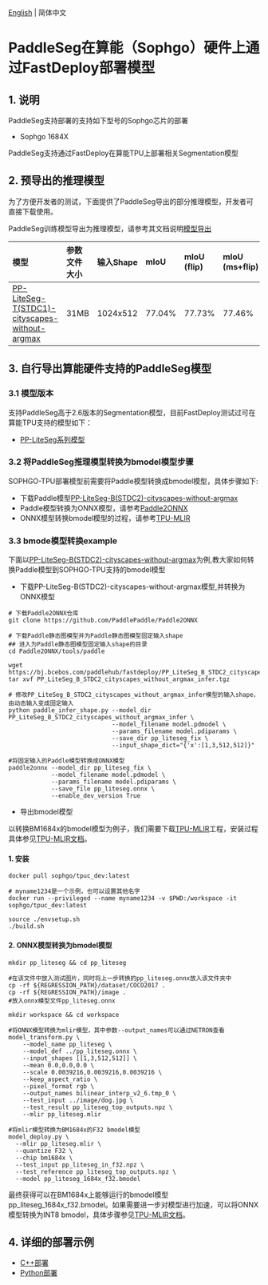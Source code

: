 [English](README.md) | 简体中文
# PaddleSeg在算能（Sophgo）硬件上通过FastDeploy部署模型

## 1. 说明  
PaddleSeg支持部署的支持如下型号的Sophgo芯片的部署  
- Sophgo 1684X

PaddleSeg支持通过FastDeploy在算能TPU上部署相关Segmentation模型

## 2. 预导出的推理模型

为了方便开发者的测试，下面提供了PaddleSeg导出的部分推理模型，开发者可直接下载使用。

PaddleSeg训练模型导出为推理模型，请参考其文档说明[模型导出](https://github.com/PaddlePaddle/PaddleSeg/blob/develop/docs/model_export_cn.md)  

| 模型                              | 参数文件大小    |输入Shape |  mIoU | mIoU (flip) | mIoU (ms+flip) |
|:---------------------------------------------------------------- |:----- |:----- | :----- | :----- | :----- |
| [PP-LiteSeg-T(STDC1)-cityscapes-without-argmax](https://bj.bcebos.com/fastdeploy/models/rk1/ppliteseg.tar.gz)| 31MB  | 1024x512 | 77.04% | 77.73% | 77.46% |

## 3. 自行导出算能硬件支持的PaddleSeg模型
### 3.1 模型版本
支持PaddleSeg高于2.6版本的Segmentation模型，目前FastDeploy测试过可在算能TPU支持的模型如下：
- [PP-LiteSeg系列模型](https://github.com/PaddlePaddle/PaddleSeg/blob/develop/configs/pp_liteseg/README.md)

### 3.2 将PaddleSeg推理模型转换为bmodel模型步骤

SOPHGO-TPU部署模型前需要将Paddle模型转换成bmodel模型，具体步骤如下:
- 下载Paddle模型[PP-LiteSeg-B(STDC2)-cityscapes-without-argmax](https://bj.bcebos.com/paddlehub/fastdeploy/PP_LiteSeg_B_STDC2_cityscapes_without_argmax_infer.tgz)
- Paddle模型转换为ONNX模型，请参考[Paddle2ONNX](https://github.com/PaddlePaddle/Paddle2ONNX)
- ONNX模型转换bmodel模型的过程，请参考[TPU-MLIR](https://github.com/sophgo/tpu-mlir)

### 3.3 bmode模型转换example

下面以[PP-LiteSeg-B(STDC2)-cityscapes-without-argmax](https://bj.bcebos.com/paddlehub/fastdeploy/PP_LiteSeg_B_STDC2_cityscapes_without_argmax_infer.tgz)为例,教大家如何转换Paddle模型到SOPHGO-TPU支持的bmodel模型

- 下载PP-LiteSeg-B(STDC2)-cityscapes-without-argmax模型,并转换为ONNX模型
```shell
# 下载Paddle2ONNX仓库
git clone https://github.com/PaddlePaddle/Paddle2ONNX

# 下载Paddle静态图模型并为Paddle静态图模型固定输入shape
## 进入为Paddle静态图模型固定输入shape的目录
cd Paddle2ONNX/tools/paddle

wget https://bj.bcebos.com/paddlehub/fastdeploy/PP_LiteSeg_B_STDC2_cityscapes_without_argmax_infer.tgz
tar xvf PP_LiteSeg_B_STDC2_cityscapes_without_argmax_infer.tgz

# 修改PP_LiteSeg_B_STDC2_cityscapes_without_argmax_infer模型的输入shape，由动态输入变成固定输入
python paddle_infer_shape.py --model_dir PP_LiteSeg_B_STDC2_cityscapes_without_argmax_infer \
                             --model_filename model.pdmodel \
                             --params_filename model.pdiparams \
                             --save_dir pp_liteseg_fix \
                             --input_shape_dict="{'x':[1,3,512,512]}"

#将固定输入的Paddle模型转换成ONNX模型
paddle2onnx --model_dir pp_liteseg_fix \
            --model_filename model.pdmodel \
            --params_filename model.pdiparams \
            --save_file pp_liteseg.onnx \
            --enable_dev_version True
```

- 导出bmodel模型

以转换BM1684x的bmodel模型为例子，我们需要下载[TPU-MLIR](https://github.com/sophgo/tpu-mlir)工程，安装过程具体参见[TPU-MLIR文档](https://github.com/sophgo/tpu-mlir/blob/master/README.md)。
#### 1.	安装
``` shell
docker pull sophgo/tpuc_dev:latest

# myname1234是一个示例，也可以设置其他名字
docker run --privileged --name myname1234 -v $PWD:/workspace -it sophgo/tpuc_dev:latest

source ./envsetup.sh
./build.sh
```

#### 2.	ONNX模型转换为bmodel模型
``` shell
mkdir pp_liteseg && cd pp_liteseg

#在该文件中放入测试图片，同时将上一步转换的pp_liteseg.onnx放入该文件夹中
cp -rf ${REGRESSION_PATH}/dataset/COCO2017 .
cp -rf ${REGRESSION_PATH}/image .
#放入onnx模型文件pp_liteseg.onnx

mkdir workspace && cd workspace

#将ONNX模型转换为mlir模型，其中参数--output_names可以通过NETRON查看
model_transform.py \
    --model_name pp_liteseg \
    --model_def ../pp_liteseg.onnx \
    --input_shapes [[1,3,512,512]] \
    --mean 0.0,0.0,0.0 \
    --scale 0.0039216,0.0039216,0.0039216 \
    --keep_aspect_ratio \
    --pixel_format rgb \
    --output_names bilinear_interp_v2_6.tmp_0 \
    --test_input ../image/dog.jpg \
    --test_result pp_liteseg_top_outputs.npz \
    --mlir pp_liteseg.mlir

#将mlir模型转换为BM1684x的F32 bmodel模型
model_deploy.py \
  --mlir pp_liteseg.mlir \
  --quantize F32 \
  --chip bm1684x \
  --test_input pp_liteseg_in_f32.npz \
  --test_reference pp_liteseg_top_outputs.npz \
  --model pp_liteseg_1684x_f32.bmodel
```
最终获得可以在BM1684x上能够运行的bmodel模型pp_liteseg_1684x_f32.bmodel。如果需要进一步对模型进行加速，可以将ONNX模型转换为INT8 bmodel，具体步骤参见[TPU-MLIR文档](https://github.com/sophgo/tpu-mlir/blob/master/README.md)。

## 4. 详细的部署示例  
- [C++部署](./cpp)
- [Python部署](./python)
